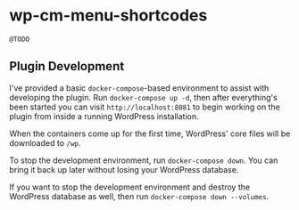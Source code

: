 # wp-cm-menu-shortcodes

`@TODO`

## Plugin Development

I've provided a basic `docker-compose`-based environment to assist with developing the plugin. Run `docker-compose up -d`,
then after everything's been started you can visit `http://localhost:8081` to begin working on the plugin from inside a
running WordPress installation.

When the containers come up for the first time, WordPress' core files will be downloaded to `/wp`.

To stop the development environment, run `docker-compose down`. You can bring it back up later without losing your
WordPress database.

If you want to stop the development environment and destroy the WordPress database as well, then run
`docker-compose down --volumes`.
